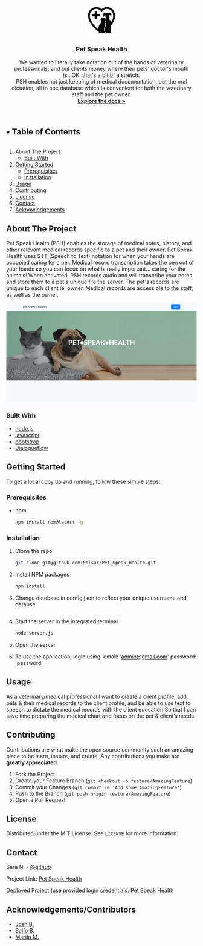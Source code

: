 

<br />
<p align="center">
  <a href="(https://pet-speak-health.herokuapp.com/)">
    <img src="Develop\public\img\PSH_Logo.jpg" alt="Logo" width="80" height="80">
  </a>

  <h3 align="center">Pet Speak Health</h3>

  <p align="center">
    We wanted to literally take notation out of the hands of veterinajry professionals, and put clients money where their pets' doctor's mouth is...OK, that's a bit of a stretch.
<br />
PSH enables not just keeping of medical documentation, but the oral dictation, all in one database which is convenient for both the veterinary staff and the pet owner.
    <br />
    <a href="https://github.com/Nolsar/Pet_Speak_Health"><strong>Explore the docs »</strong></a>
    <br />
    <br />
  </p>
</p>



<!-- TABLE OF CONTENTS -->
<details open="open">
  <summary><h2 style="display: inline-block">Table of Contents</h2></summary>
  <ol>
    <li>
      <a href="#about-the-project">About The Project</a>
      <ul>
        <li><a href="#built-with">Built With</a></li>
      </ul>
    </li>
    <li>
      <a href="#getting-started">Getting Started</a>
      <ul>
        <li><a href="#prerequisites">Prerequisites</a></li>
        <li><a href="#installation">Installation</a></li>
      </ul>
    </li>
    <li><a href="#usage">Usage</a></li>
    <!-- <li><a href="#roadmap">Roadmap</a></li> -->
    <li><a href="#contributing">Contributing</a></li>
    <li><a href="#license">License</a></li>
    <li><a href="#contact">Contact</a></li>
    <li><a href="#acknowledgements">Acknowledgements</a></li>
  </ol>
</details>



<!-- ABOUT THE PROJECT -->
## About The Project

Pet Speak Health (PSH) enables the storage of medical notes, history, and other relevant medical records specific to a pet and their owner. Pet Speak Health uses STT (Speech to Text) notation for when your hands are occupied caring for a per. Medical record transcription takes the pen out of your hands so you can focus on what is really important... caring for the animals! When activated, PSH records audio and will transcribe
your notes and store them to a pet's unique file the server. The pet's records are unique to each client ie: owner. Medical records are accessible to the staff, as well as the owner.

![Screenshot](https://github.com/Nolsar/Pet_Speak_Health/blob/main/Develop/public/img/Screenshot.jpg)



### Built With

* [node.js](https://nodejs.org/en/)
* [javascript](https://www.javascript.com/)
* [bootstrap](https://getbootstrap.com/)
* [Dialogueflow](https://cloud.google.com/dialogflow)



<!-- GETTING STARTED -->
## Getting Started

To get a local copy up and running, follow these simple steps:

### Prerequisites

* npm
  ```sh
  npm install npm@latest -g
  ```

### Installation

1. Clone the repo
   ```sh
   git clone git@github.com:Nolsar/Pet_Speak_Health.git
   ```
2. Install NPM packages
   ```sh
   npm install
   ```
3. Change database in config.json to reflect your unique username and databse
   ```
4. Start the server in the integrated terminal
   ```sh
   node server.js
   ```
4. Open the server
   
5. To use the application, login using:
    email: 'admin@gmail.com'
    password: 'password'



<!-- USAGE EXAMPLES -->
## Usage
As a veterinary/medical professional
I want to create a client profile, add pets & their medical records to the client profile, and be able to use text to speech to dictate the medical records with the client education
So that I can save time preparing the medical chart and focus on the pet & client’s needs




<!-- CONTRIBUTING -->
## Contributing

Contributions are what make the open source community such an amazing place to be learn, inspire, and create. Any contributions you make are **greatly appreciated**.

1. Fork the Project
2. Create your Feature Branch (`git checkout -b feature/AmazingFeature`)
3. Commit your Changes (`git commit -m 'Add some AmazingFeature'`)
4. Push to the Branch (`git push origin feature/AmazingFeature`)
5. Open a Pull Request



<!-- LICENSE -->
## License

Distributed under the MIT License. See `LICENSE` for more information.



<!-- CONTACT -->
## Contact

Sara N. - [@github](https://github.com/Nolsar)

Project Link: [Pet Speak Health](https://github.com/Nolsar/Pet_Speak_Health)

Deployed Project (use provided login credentials: [Pet Speak Health](https://pet-speak-health.herokuapp.com/)



<!-- ACKNOWLEDGEMENTS -->
## Acknowledgements/Contributors

* [Josh B.](https://github.com/Joshuajword)
* [Salfo B.](https://github.com/Sbande90)
* [Martin M.](https://github.com/ESMAMU1986)
